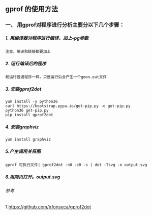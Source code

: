 ## gprof 的使用方法
### 一、 用gprof对程序进行分析主要分以下几个步骤：
##### 1. 用编译器对程序进行编译，加上-pg参数
	注意，编译和链接都要加上
##### 2. 运行编译后的程序
    和运行普通程序一样，只是运行后会产生一个gmon.out文件
##### 3. 安装gprof2dot
	yum install -y python36
	curl https://bootstrap.pypa.io/get-pip.py -o get-pip.py
	python36 get-pip.py 
	pip install gprof2dot

##### 4. 安装graphviz
	yum install graphviz

##### 5.产生调用关系图
	gprof 可执行文件| gprof2dot -n0 -e0 -s | dot -Tsvg -o output.svg

##### 6.用网页打开。output.svg

###### 参考
1.https://github.com/jrfonseca/gprof2dot